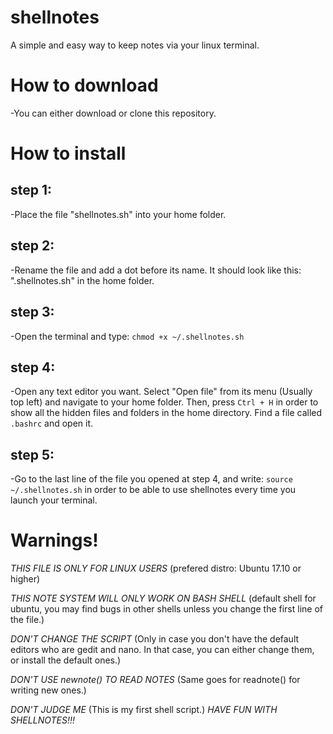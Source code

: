 # shellnotes
A simple and easy way to keep notes via your linux terminal.

# How to download

-You can either download or clone this repository.

# How to install
## step 1:

-Place the file "shellnotes.sh" into your home folder.

## step 2:

-Rename the file and add a dot before its name. It should look like this: ".shellnotes.sh" in the home folder.

## step 3:

-Open the terminal and type:
`chmod +x ~/.shellnotes.sh`

## step 4:

-Open any text editor you want. Select "Open file" from its menu (Usually top left) and navigate to your home folder. Then, press `Ctrl + H` in order to show all the hidden files and folders
in the home directory. Find a file called `.bashrc` and open it.

## step 5:

-Go to the last line of the file you opened at step 4, and write: `source ~/.shellnotes.sh` in order to be able to use shellnotes every time you launch your terminal.

# Warnings!
*THIS FILE IS ONLY FOR LINUX USERS* (prefered distro: Ubuntu 17.10 or higher)

*THIS NOTE SYSTEM WILL ONLY WORK ON BASH SHELL* (default shell for ubuntu, you may find bugs in other shells unless you change the first line of the file.)

*DON'T CHANGE THE SCRIPT* (Only in case you don't have the default editors who are gedit and nano. In that case, you can either change them, or install the default ones.)

*DON'T USE newnote() TO READ NOTES* (Same goes for readnote() for writing new ones.)

*DON'T JUDGE ME* (This is my first shell script.)
*HAVE FUN WITH SHELLNOTES!!!*
